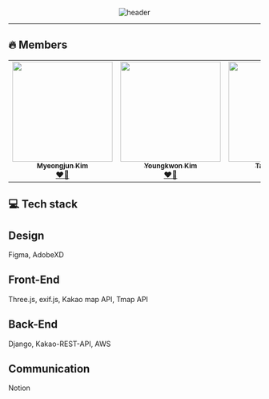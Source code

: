 <div align="center">

![header](https://capsule-render.vercel.app/api?type=waving&color=gradient&height=300&section=header&text=STARGRAM&fontAlignY=40&fontSize=90&desc=중커톤.%20우리가.%20부순다.❤️‍🔥&descAlignY=65&animation=twinkling)

</div>

<hr>

## 🔥 Members

<div align="center">

<table>
  <tr>
    <td align="center"><a href="https://github.com/myeongjunkim"><img src="https://avatars.githubusercontent.com/u/82504981?v=4?s=100" width="200px;" alt=""/><br /><sub><b>Myeongjun Kim</b></sub></a><br /><a href="https://github.com/LikeLion-CAU-9th/DoMain/commits?author=myeongjunkim" title="Documentation">❤️‍🔥</a></td>
    <td align="center"><a href="https://github.com/youngkwon02"><img src="https://avatars.githubusercontent.com/u/39653584?v=4?s=100" width="200px;" alt=""/><br /><sub><b>Youngkwon Kim</b></sub></a><br /><a href="https://github.com/LikeLion-CAU-9th/DoMain/commits?author=youngkwon02" title="Documentation">❤️‍🔥</a></td>
    <td align="center"><a href="https://github.com/k-mover"><img src="https://avatars.githubusercontent.com/u/77258449?v=4?s=100" width="200px;" alt=""/><br /><sub><b>Taeyoung Kim</b></sub></a><br /><a href="https://github.com/LikeLion-CAU-9th/DoMain/commits?author=k-mover" title="Documentation">❤️‍🔥</a></td>
    <td align="center"><a href="https://github.com/Jiwon-Jeong99"><img src="https://avatars.githubusercontent.com/u/82459123?v=4?s=100" width="200px;" alt=""/><br /><sub><b>Jiwon Jeong</b></sub></a><br /><a href="https://github.com/LikeLion-CAU-9th/DoMain/commits?author=Jiwon-Jeong99" title="Documentation">❤️‍🔥</a></td>
  </tr>
</table>
  
</div>

  ## 💻 Tech stack

## Design
Figma, AdobeXD

## Front-End
Three.js, exif.js, Kakao map API, Tmap API

## Back-End
Django, Kakao-REST-API, AWS

## Communication
Notion

